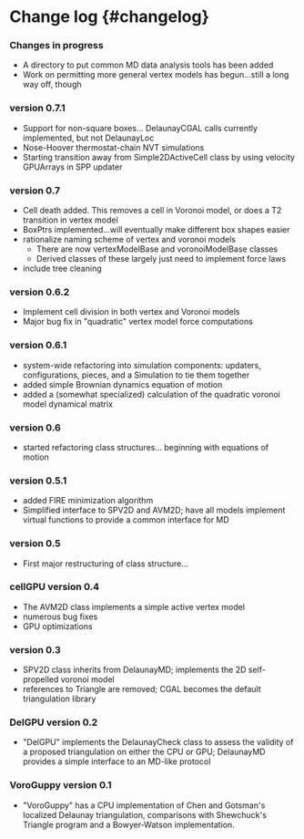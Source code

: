 # Change log {#changelog}

### Changes in progress

* A directory to put common MD data analysis tools has been added
* Work on permitting more general vertex models has begun...still a long way off, though

### version 0.7.1

* Support for non-square boxes... DelaunayCGAL calls currently implemented, but not DelaunayLoc
* Nose-Hoover thermostat-chain NVT simulations
* Starting transition away from Simple2DActiveCell class by using velocity GPUArrays in SPP updater

### version 0.7

* Cell death added. This removes a cell in Voronoi model, or does a T2 transition in vertex model
* BoxPtrs implemented...will eventually make different box shapes easier
* rationalize naming scheme of vertex and voronoi models
    * There are now vertexModelBase and voronoiModelBase classes
    * Derived classes of these largely just need to implement force laws
* include tree cleaning

### version 0.6.2

* Implement cell division in both vertex and Voronoi models
* Major bug fix in "quadratic" vertex model force computations

### version 0.6.1

* system-wide refactoring into simulation components: updaters, configurations, pieces, and a Simulation to tie them together
* added simple Brownian dynamics equation of motion
* added a (somewhat specialized) calculation of the quadratic voronoi model dynamical matrix

### version 0.6

* started refactoring class structures... beginning with equations of motion

### version 0.5.1

* added FIRE minimization algorithm
* Simplified interface to SPV2D and AVM2D; have all models implement virtual functions to provide a
common interface for MD

### version 0.5

* First major restructuring of class structure...

### cellGPU version 0.4

* The AVM2D class implements a simple active vertex model
* numerous bug fixes
* GPU optimizations

### version 0.3

* SPV2D class inherits from DelaunayMD; implements the 2D self-propelled voronoi model
* references to Triangle are removed; CGAL becomes the default triangulation library

### DelGPU version 0.2

* "DelGPU" implements the DelaunayCheck class to assess the validity of a proposed triangulation on
either the CPU or GPU; DelaunayMD provides a simple interface to an MD-like protocol

### VoroGuppy version 0.1

* "VoroGuppy" has a CPU implementation of Chen and Gotsman's localized Delaunay triangulation,
comparisons with Shewchuck's Triangle program and a Bowyer-Watson implementation.
